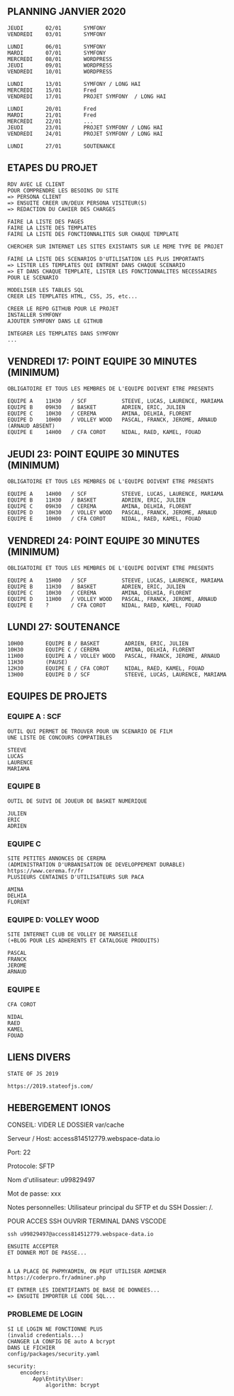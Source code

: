 ## PLANNING JANVIER 2020

    JEUDI       02/01       SYMFONY
    VENDREDI    03/01       SYMFONY

    LUNDI       06/01       SYMFONY
    MARDI       07/01       SYMFONY
    MERCREDI    08/01       WORDPRESS
    JEUDI       09/01       WORDPRESS
    VENDREDI    10/01       WORDPRESS

    LUNDI       13/01       SYMFONY / LONG HAI
    MERCREDI    15/01       Fred
    VENDREDI    17/01       PROJET SYMFONY  / LONG HAI

    LUNDI       20/01       Fred
    MARDI       21/01       Fred
    MERCREDI    22/01       ...
    JEUDI       23/01       PROJET SYMFONY / LONG HAI
    VENDREDI    24/01       PROJET SYMFONY / LONG HAI

    LUNDI       27/01       SOUTENANCE



## ETAPES DU PROJET


    RDV AVEC LE CLIENT
    POUR COMPRENDRE LES BESOINS DU SITE
    => PERSONA CLIENT
    => ENSUITE CREER UN/DEUX PERSONA VISITEUR(S)
    => REDACTION DU CAHIER DES CHARGES

    FAIRE LA LISTE DES PAGES
    FAIRE LA LISTE DES TEMPLATES
    FAIRE LA LISTE DES FONCTIONNALITES SUR CHAQUE TEMPLATE

    CHERCHER SUR INTERNET LES SITES EXISTANTS SUR LE MEME TYPE DE PROJET

    FAIRE LA LISTE DES SCENARIOS D'UTILISATION LES PLUS IMPORTANTS
    => LISTER LES TEMPLATES QUI ENTRENT DANS CHAQUE SCENARIO
    => ET DANS CHAQUE TEMPLATE, LISTER LES FONCTIONNALITES NECESSAIRES POUR LE SCENARIO

    MODELISER LES TABLES SQL
    CREER LES TEMPLATES HTML, CSS, JS, etc...

    CREER LE REPO GITHUB POUR LE PROJET
    INSTALLER SYMFONY 
    AJOUTER SYMFONY DANS LE GITHUB

    INTEGRER LES TEMPLATES DANS SYMFONY
    ...


## VENDREDI 17: POINT EQUIPE 30 MINUTES (MINIMUM)

    OBLIGATOIRE ET TOUS LES MEMBRES DE L'EQUIPE DOIVENT ETRE PRESENTS

    EQUIPE A    11H30   / SCF           STEEVE, LUCAS, LAURENCE, MARIAMA
    EQUIPE B    09H30   / BASKET        ADRIEN, ERIC, JULIEN
    EQUIPE C    10H30   / CEREMA        AMINA, DELHIA, FLORENT
    EQUIPE D    10H00   / VOLLEY WOOD   PASCAL, FRANCK, JEROME, ARNAUD  (ARNAUD ABSENT)
    EQUIPE E    14H00   / CFA COROT     NIDAL, RAED, KAMEL, FOUAD

## JEUDI 23: POINT EQUIPE 30 MINUTES (MINIMUM)

    OBLIGATOIRE ET TOUS LES MEMBRES DE L'EQUIPE DOIVENT ETRE PRESENTS

    EQUIPE A    14H00   / SCF           STEEVE, LUCAS, LAURENCE, MARIAMA
    EQUIPE B    11H30   / BASKET        ADRIEN, ERIC, JULIEN
    EQUIPE C    09H30   / CEREMA        AMINA, DELHIA, FLORENT
    EQUIPE D    10H30   / VOLLEY WOOD   PASCAL, FRANCK, JEROME, ARNAUD
    EQUIPE E    10H00   / CFA COROT     NIDAL, RAED, KAMEL, FOUAD

## VENDREDI 24: POINT EQUIPE 30 MINUTES (MINIMUM)

    OBLIGATOIRE ET TOUS LES MEMBRES DE L'EQUIPE DOIVENT ETRE PRESENTS

    EQUIPE A    15H00   / SCF           STEEVE, LUCAS, LAURENCE, MARIAMA
    EQUIPE B    11H30   / BASKET        ADRIEN, ERIC, JULIEN
    EQUIPE C    10H30   / CEREMA        AMINA, DELHIA, FLORENT
    EQUIPE D    11H00   / VOLLEY WOOD   PASCAL, FRANCK, JEROME, ARNAUD
    EQUIPE E    ?       / CFA COROT     NIDAL, RAED, KAMEL, FOUAD



## LUNDI 27: SOUTENANCE

    10H00       EQUIPE B / BASKET        ADRIEN, ERIC, JULIEN
    10H30       EQUIPE C / CEREMA        AMINA, DELHIA, FLORENT
    11H00       EQUIPE A / VOLLEY WOOD   PASCAL, FRANCK, JEROME, ARNAUD
    11H30       (PAUSE)
    12H30       EQUIPE E / CFA COROT     NIDAL, RAED, KAMEL, FOUAD
    13H00       EQUIPE D / SCF           STEEVE, LUCAS, LAURENCE, MARIAMA





## EQUIPES DE PROJETS


### EQUIPE A : SCF

    OUTIL QUI PERMET DE TROUVER POUR UN SCENARIO DE FILM
    UNE LISTE DE CONCOURS COMPATIBLES

    STEEVE
    LUCAS
    LAURENCE
    MARIAMA


### EQUIPE B

    OUTIL DE SUIVI DE JOUEUR DE BASKET NUMERIQUE

    JULIEN
    ERIC
    ADRIEN

### EQUIPE C

    SITE PETITES ANNONCES DE CEREMA
    (ADMINISTRATION D'URBANISATION DE DEVELOPPEMENT DURABLE)
    https://www.cerema.fr/fr
    PLUSIEURS CENTAINES D'UTILISATEURS SUR PACA

    AMINA
    DELHIA
    FLORENT


### EQUIPE D: VOLLEY WOOD

    SITE INTERNET CLUB DE VOLLEY DE MARSEILLE
    (+BLOG POUR LES ADHERENTS ET CATALOGUE PRODUITS)

    PASCAL
    FRANCK
    JEROME
    ARNAUD  

### EQUIPE E

    CFA COROT

    NIDAL
    RAED
    KAMEL
    FOUAD

## LIENS DIVERS

    STATE OF JS 2019

    https://2019.stateofjs.com/


## HEBERGEMENT IONOS

CONSEIL: VIDER LE DOSSIER var/cache

Serveur / Host:
access814512779.webspace-data.io

Port:
22

Protocole:
SFTP

Nom d'utilisateur:
u99829497

Mot de passe:
xxx

Notes personnelles:
Utilisateur principal du SFTP et du SSH
Dossier:
/.

POUR ACCES SSH
OUVRIR TERMINAL DANS VSCODE

    ssh u99829497@access814512779.webspace-data.io

    ENSUITE ACCEPTER 
    ET DONNER MOT DE PASSE...


    A LA PLACE DE PHPMYADMIN, ON PEUT UTILISER ADMINER
    https://coderpro.fr/adminer.php

    ET ENTRER LES IDENTIFIANTS DE BASE DE DONNEES...
    => ENSUITE IMPORTER LE CODE SQL...



### PROBLEME DE LOGIN

    SI LE LOGIN NE FONCTIONNE PLUS 
    (invalid credentials...)
    CHANGER LA CONFIG DE auto A bcrypt
    DANS LE FICHIER 
    config/packages/security.yaml

    security:
        encoders:
            App\Entity\User:
                algorithm: bcrypt

